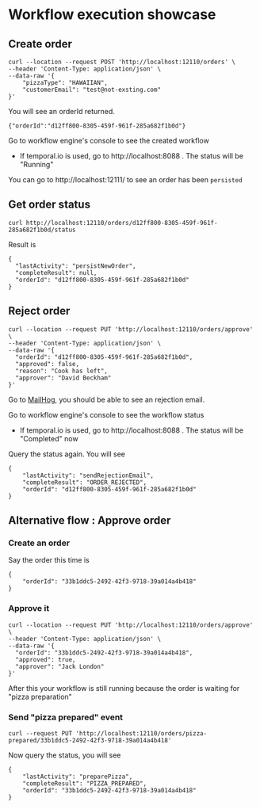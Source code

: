 # Workflow execution showcase

## Create order

```
curl --location --request POST 'http://localhost:12110/orders' \
--header 'Content-Type: application/json' \
--data-raw '{
    "pizzaType": "HAWAIIAN",
    "customerEmail": "test@not-exsting.com"
}'
```

You will see an orderId returned.  

```
{"orderId":"d12ff800-8305-459f-961f-285a682f1b0d"}
```

Go to workflow engine's console to see the created workflow 
  * If temporal.io is used, go to http://localhost:8088 . The status will be "Running"

You can go to http://localhost:12111/ to see an order has been `persisted`

## Get order status

```
curl http://localhost:12110/orders/d12ff800-8305-459f-961f-285a682f1b0d/status
```

Result is 

```
{
  "lastActivity": "persistNewOrder",
  "completeResult": null,
  "orderId": "d12ff800-8305-459f-961f-285a682f1b0d"
}
```


## Reject order

```
curl --location --request PUT 'http://localhost:12110/orders/approve' \
--header 'Content-Type: application/json' \
--data-raw '{
  "orderId": "d12ff800-8305-459f-961f-285a682f1b0d",
  "approved": false,
  "reason": "Cook has left",
  "approver": "David Beckham"
}'

```

Go to [MailHog](http://localhost:12112/),  you should be able to see an rejection email. 

Go to workflow engine's console to see the workflow status
* If temporal.io is used, go to http://localhost:8088 . The status will be "Completed" now


Query the status again. You will see

```
{
    "lastActivity": "sendRejectionEmail",
    "completeResult": "ORDER_REJECTED",
    "orderId": "d12ff800-8305-459f-961f-285a682f1b0d"
}
```

## Alternative flow : Approve order

### Create an order

Say the order this time is 
```
{
    "orderId": "33b1ddc5-2492-42f3-9718-39a014a4b418"
}
```


### Approve it

```
curl --location --request PUT 'http://localhost:12110/orders/approve' \
--header 'Content-Type: application/json' \
--data-raw '{
  "orderId": "33b1ddc5-2492-42f3-9718-39a014a4b418",
  "approved": true,
  "approver": "Jack London"
}'
```

After this your workflow is still running because the order is waiting for "pizza preparation"  

### Send "pizza prepared" event

```
curl --request PUT 'http://localhost:12110/orders/pizza-prepared/33b1ddc5-2492-42f3-9718-39a014a4b418'
```

Now query the status, you will see

```
{
    "lastActivity": "preparePizza",
    "completeResult": "PIZZA_PREPARED",
    "orderId": "33b1ddc5-2492-42f3-9718-39a014a4b418"
}
```